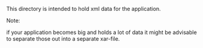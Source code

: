 This directory is intended to hold xml data for the application.



Note:

if your application becomes big and holds a lot of data it might be advisable to separate those out into a separate xar-file.

